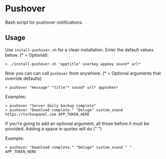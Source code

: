 # Pushover

Bash script for pushover notifications.

## Usage

Use `install-pushover.sh` for a clean installation. Enter the default values below. (* = Optional):

	> ./install-pushover.sh "apptitle" userkey appkey sound* url*

Now you can can call `pushover` from anywhere. (* = Optional arguments that override defaults)

	> pushover "message" "title"* sound* url* apptoken*

Examples:

    > pushover "Server daily backup complete"
	> pushover "Download complete." "Deluge" custom_sound https://torboxpanel.com APP_TOKEN_HERE
    
If you're going to add an optional argument, all those before it must be provided. Adding a space in quotes will do (" ")

Example:

    > pushover "Download complete." "Deluge" custom_sound " " APP_TOKEN_HERE

